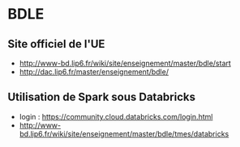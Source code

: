 # BDLE
## Site officiel de l'UE
- http://www-bd.lip6.fr/wiki/site/enseignement/master/bdle/start
- http://dac.lip6.fr/master/enseignement/bdle/

## Utilisation de Spark sous Databricks
- login : https://community.cloud.databricks.com/login.html
- http://www-bd.lip6.fr/wiki/site/enseignement/master/bdle/tmes/databricks

